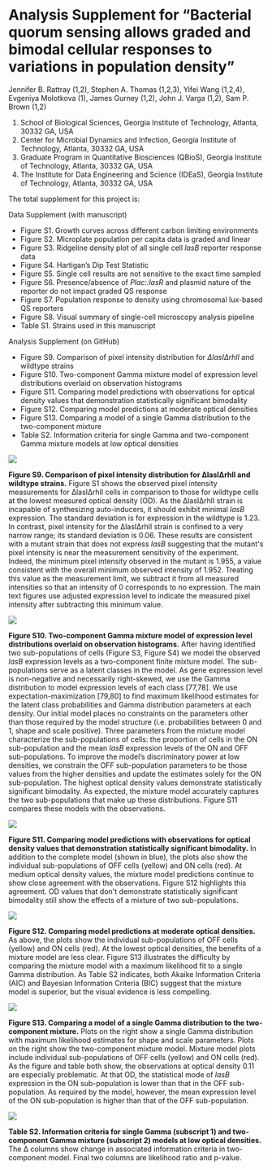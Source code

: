 # Analysis Supplement for “Bacterial quorum sensing allows graded and bimodal cellular responses to variations in population density” #

Jennifer B. Rattray (1,2), Stephen A. Thomas (1,2,3), Yifei Wang (1,2,4), Evgeniya Molotkova (1), James Gurney (1,2), John J. Varga (1,2), Sam P. Brown (1,2)

1. School of Biological Sciences, Georgia Institute of Technology, Atlanta, 30332 GA, USA
2. Center for Microbial Dynamics and Infection, Georgia Institute of Technology, Atlanta, 30332 GA, USA
3. Graduate Program in Quantitative Biosciences (QBioS), Georgia Institute of Technology, Atlanta, 30332 GA, USA
4. The Institute for Data Engineering and Science (IDEaS), Georgia Institute of Technology, Atlanta, 30332 GA, USA


The total supplement for this project is: 

Data Supplement (with manuscript)
- Figure S1. Growth curves across different carbon limiting environments
- Figure S2. Microplate population per capita data is graded and linear
- Figure S3. Ridgeline density plot of all single cell _lasB_ reporter response data
- Figure S4. Hartigan’s Dip Test Statistic
- Figure S5. Single cell results are not sensitive to the exact time sampled
- Figure S6. Presence/absence of _Plac::lasR_ and plasmid nature of the reporter do not impact graded QS response
- Figure S7. Population response to density using chromosomal lux-based QS reporters
- Figure S8. Visual summary of single-cell microscopy analysis pipeline
- Table S1. Strains used in this manuscript

Analysis Supplement (on GitHub)
- Figure S9. Comparison of pixel intensity distribution for _ΔlasIΔrhlI_ and wildtype strains
- Figure S10. Two-component Gamma mixture model of expression level distributions overlaid on observation histograms
- Figure S11. Comparing model predictions with observations for optical density values that demonstration statistically significant bimodality
- Figure S12. Comparing model predictions at moderate optical densities
- Figure S13. Comparing a model of a single Gamma distribution to the two-component mixture
- Table S2. Information criteria for single Gamma and two-component Gamma mixture models at low optical densities


![](assets/FigureS9.png)

**Figure S9. Comparison of pixel intensity distribution for ΔlasIΔrhlI and wildtype strains.** Figure S1 shows the observed pixel intensity measurements for ΔlasIΔrhlI cells in comparison to those for wildtype cells at the lowest measured optical density (OD). As the ΔlasIΔrhlI strain is incapable of synthesizing auto-inducers, it should exhibit minimal _lasB_ expression. The standard deviation is for expression in the wildtype is 1.23. In contrast, pixel intensity for the ΔlasIΔrhlI strain is confined to a very narrow range; its standard deviation is 0.06. These results are consistent with a mutant strain that does not express _lasB_ suggesting that the mutant's pixel intensity is near the measurement sensitivity of the experiment. Indeed, the minimum pixel intensity observed in the mutant is 1.955, a value consistent with the overall minimum observed intensity of 1.952. Treating this value as the measurement limit, we subtract it from all measured intensities so that an intensity of 0 corresponds to no expression. The main text figures use adjusted expression level to indicate the measured pixel intensity after subtracting this minimum value.


![](assets/FigureS10.png)

**Figure S10. Two-component Gamma mixture model of expression level distributions overlaid on observation histograms.** After having identified two sub-populations of cells (Figure S3, Figure S4) we model the observed _lasB_ expression levels as a two-component finite mixture model. The sub-populations serve as a latent classes in the model. As gene expression level is non-negative and necessarily right-skewed, we use the Gamma distribution to model expression levels of each class [77,78]. We use expectation-maximization [79,80] to find maximum likelihood estimates for the latent class probabilities and Gamma distribution parameters at each density. Our initial model places no constraints on the parameters other than those required by the model structure (i.e. probabilities between 0 and 1, shape and scale positive). Three parameters from the mixture model characterize the sub-populations of cells: the proportion of cells in the ON sub-population and the mean _lasB_ expression levels of the ON and OFF sub-populations. To improve the model’s discriminatory power at low densities, we constrain the OFF sub-population parameters to be those values from the higher densities and update the estimates solely for the ON sub-population. The highest optical density values demonstrate statistically significant bimodality. As expected, the mixture model accurately captures the two sub-populations that make up these distributions. Figure S11 compares these models with the observations.


![](assets/FigureS11.png)

**Figure S11. Comparing model predictions with observations for optical density values that demonstration statistically significant bimodality.** In addition to the complete model (shown in blue), the plots also show the individual sub-populations of OFF cells (yellow) and ON cells (red). At medium optical density values, the mixture model predictions continue to show close agreement with the observations. Figure S12 highlights this agreement. OD values that don't demonstrate statistically significant bimodality still show the effects of a mixture of two sub-populations. 


![](assets/FigureS12.png)

**Figure S12. Comparing model predictions at moderate optical densities.** As above, the plots show the individual sub-populations of OFF cells (yellow) and ON cells (red). At the lowest optical densities, the benefits of a mixture model are less clear. Figure S13 illustrates the difficulty by comparing the mixture model with a maximum likelihood fit to a single Gamma distribution. As Table S2 indicates, both Akaike Information Criteria (AIC) and Bayesian Information Criteria (BIC) suggest that the mixture model is superior, but the visual evidence is less compelling.


![](assets/FigureS13.png)

**Figure S13. Comparing a model of a single Gamma distribution to the two-component mixture.** 
Plots on the right show a single Gamma distribution with maximum likelihood estimates for shape and scale parameters. Plots on the right show the two-component mixture model. Mixture model plots include individual sub-populations of OFF cells (yellow) and ON cells (red). As the figure and table both show, the observations at optical density 0.11 are especially problematic. At that OD, the statistical mode of _lasB_ expression in the ON sub-population is lower than that in the OFF sub-population. As required by the model, however, the mean expression level of the ON sub-population is higher than that of the OFF sub-population.


![](assets/TableS2.png)

**Table S2. Information criteria for single Gamma (subscript 1) and two-component Gamma mixture (subscript 2) models at low optical densities.** The Δ columns show change in associated information criteria in two-component model. Final two columns are likelihood ratio and p-value.



